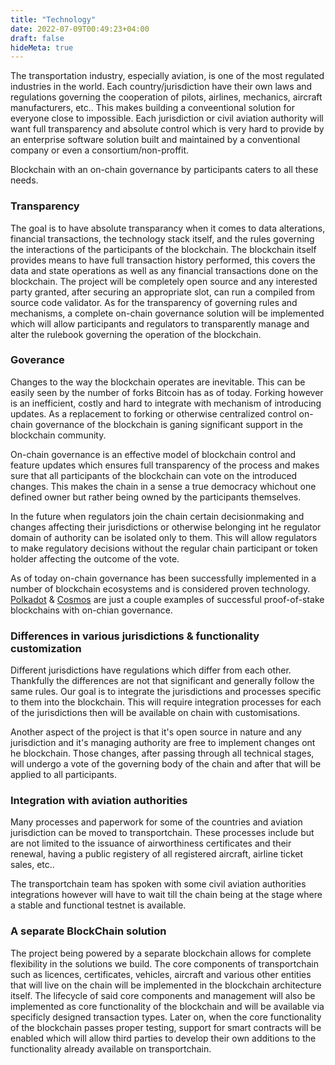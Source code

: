 ```yaml
---
title: "Technology"
date: 2022-07-09T00:49:23+04:00
draft: false
hideMeta: true
---
```


The transportation industry, especially aviation, is one of the most regulated industries in the world. Each country/jurisdiction have their own laws and regulations governing the cooperation of pilots, airlines, mechanics, aircraft manufacturers, etc.. This makes building a conveentional solution for everyone close to impossible. Each jurisdiction or civil aviation authority will want full transparency and absolute control which is very hard to provide by an enterprise software solution built and maintained by a conventional company or even a consortium/non-proffit.

Blockchain with an on-chain governance by participants caters to all these needs. 

### Transparency
The goal is to have absolute transparancy when it comes to data alterations, financial transactions, the technology stack itself, and the rules governing the interactions of the participants of the blockchain. The blockchain itself provides means to have full transaction history performed, this covers the data and state operations as well as any financial transactions done on the blockchain. The project will be completely open source and any interested party granted, after securing an appropriate slot, can run a compiled from source code validator. As for the transparency of governing rules and mechanisms, a complete on-chain governance solution will be implemented which will allow participants and regulators to transparently manage and alter the rulebook governing the operation of the blockchain.

### Goverance
Changes to the way the blockchain operates are inevitable. This can be easily seen by the number of forks Bitcoin has as of today. Forking however is an inefficient, costly and hard to integrate with mechanism of introducing updates. As a replacement to forking or otherwise centralized control on-chain governance of the blockchain is ganing significant support in the blockchain community. 

On-chain governance is an effective model of blockchain control and feature updates which ensures full transparency of the process  and makes sure that all participants of the blockchain can vote on the introduced changes. This makes the chain in a sense a true democracy whichout one defined owner but rather being owned by the participants themselves.

In the future when regulators join the chain certain decisionmaking and changes affecting their jurisdictions or otherwise belonging int he regulator domain of authority can be isolated only to them. This will allow regulators to make regulatory decisions without the regular chain participant or token holder affecting the outcome of the vote.

As of today on-chain governance has been successfully implemented in a number of blockchain ecosystems and is considered proven technology. [Polkadot](https://wiki.polkadot.network/docs/learn-governance) & [Cosmos](https://hub.cosmos.network/main/governance/) are just a couple examples of successful proof-of-stake blockchains with on-chian governance.

### Differences in various jurisdictions & functionality customization
Different jurisdictions have regulations which differ from each other. Thankfully the differences are not that significant and generally follow the same rules. Our goal is to integrate the jurisdictions and processes specific to them into the blockchain. This will require integration processes for each of the jurisdictions then will be available on chain with customisations.

Another aspect of the project is that it's open source in nature and any jurisdiction and it's managing authority are free to implement changes ont he blockchain. Those changes, after passing through all technical stages, will undergo a vote of the governing body of the chain and after that will be applied to all participants.

### Integration with aviation authorities
Many processes and paperwork for some of the countries and aviation jurisdiction can be moved to transportchain. These processes include but are not limited to the issuance of airworthiness certificates and their renewal, having a public registery of all registered aircraft, airline ticket sales, etc..

The transportchain team has spoken with some civil aviation authorities integrations however will have to wait till the chain being at the stage where a stable and functional testnet is available.

### A separate BlockChain solution
The project being powered by a separate blockchain allows for complete flexibility in the solutions we build. The core components of transportchain such as licences, certificates, vehicles, aircraft and various other entities that will live on the chain will be implemented in the blockchain architecture itself. The lifecycle of said core components and management will also be implemented as core functionality of the blockchain and will be available via specificly designed transaction types. Later on, when the core functionality of the blockchain passes proper testing, support for smart contracts will be enabled which will allow third parties to develop their own additions to the functionality already available on transportchain.

